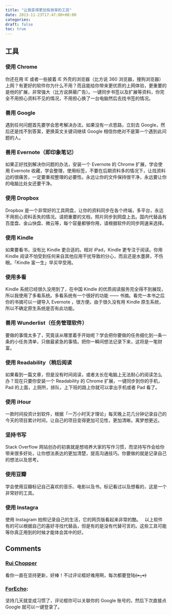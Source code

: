 ```yaml
---
title: "让我变得更加有效率的工具"
date: 2013-11-23T17:47:00+08:00
categories: 
draft: false
toc: true
---
```


## 工具

### 使用 Chrome

你还在用 IE 或者一些披着 IE 外壳的浏览器（比方说 360 浏览器，搜狗浏览器）上网？有更好的软件你为什么不用？而且能给你带来更优质的上网体验，更重要的是他的扩展，非常强大（比方说屏蔽广告）。一键同步书签以及扩展等资料，你完全不用担心资料不见的情况，不用担心换了一台电脑然后去找书签的情况。

### 善用 Google

遇到任何问题首先要学会思考解决办法，如果没有一点思路，立刻去 Google，然后还是找不到答案，更换英文关键词继续 Google 相信你绝对不是第一个遇到此问题的人。 

### 善用 Evernote（即印象笔记）

如果正好找到解决你问题的办法，安装一个 Evernote 的 Chrome 扩展，学会使用 Evernote 收藏，学会整理，使用标签，不要在后期资料多的情况下，让找资料边的很痛苦，一定要重视整理的必要性。永远让你的文件保持很干净，永远要让你的电脑比处女还要干净。 

### 使用 Dropbox

Dropbox 是一个非常好的工具网盘，让你的资料同步在各个终端，多平台，永远不用担心资料丢失的情况。请把重要的文档，照片同步到网盘上去。国内代替品有百度盘、金山快盘、微云等，每个容量都够你用，请根据软件的同步网速来选择。 

### 使用 Kindle

如果要看书，没有比 Kindle 更合适的。相对 iPad，Kindle 更专注于阅读。你用 Kindle 阅读不怕受到任何来自其他应用干扰导致的分心，而且还是水墨屏，不伤眼。「Kindle 富一生」早买早受用。 

### 使用多看

Kindle 系统已经很久没用到了，在中国 Kindle 的优质阅读服务完全得不到展现，所以我使用了多看系统。多看系统有一个很好的功能 —— 书摘。看完一本书之后你的书摘可以一键导入 Evernote ，很方便。由于很久没有用 Kindle 原生系统，所以不确定原生系统是否有此功能。 

### 善用 Wunderlist（任务管理软件）

要做的事情太多了，究竟该从哪里着手开始呢？学会把你要做的任务细化到一条一条的小任务清单，只做最紧急的事情。把你一瞬间想法记录下来，这将是一笔财富。 

### 使用 Readability（稍后阅读

如果看到一篇文章，但是没有时间阅读，或者太长在电脑上无法耐心的阅读怎么办？现在只要你安装一个 Readability 的 Chrome 扩展，一键同步到你的手机，Pad 的上面，上厕所，排队，上下班的路上你就可以拿出手机或者 Pad 看了。 

 ### 使用 iHour

一款时间投资计划软件，根据「一万小时天才理论」每天晚上花几分钟记录自己的今天的项目累计时间，让自己的项目变得更加可见性，更加清晰。离梦想更近。 

 ### 坚持书写

Stack Overflow 网站创办的初衷就是想培养大家的写作习惯，而坚持写作会给你带来很多好处，让你想法表达的更加清楚，提高沟通技巧。你要做的就是记录自己的想法以及思考。 

 ### 使用豆瓣
 
学会使用豆瓣标记自己喜欢的音乐、电影以及书。标记看过以及想看的，这是一个非常好的工具。

 ### 使用 Instagra

使用 Instagram 拍照记录自己的生活，它的网页版看起来非常的酷。   以上软件有的可以根据自己的喜好寻找代替品，但是有的是没有代替可言的。这些工具可能等你真正用到的时候才能体会其中的好。

## Comments

### [Rui Chopper](#195 "2013-12-10 12:01:00")

看你一直在坚持更新，好棒！不过评论框好难用啊，每次都要登陆~~~~(>_<)~~~~

### [ForEcho](#196 "2013-12-10 12:56:00"):

坚持几天就变成习惯了，评论框你可以关联你的 Google 账号的，然后下次直接点 Google 就可以一键登录了。